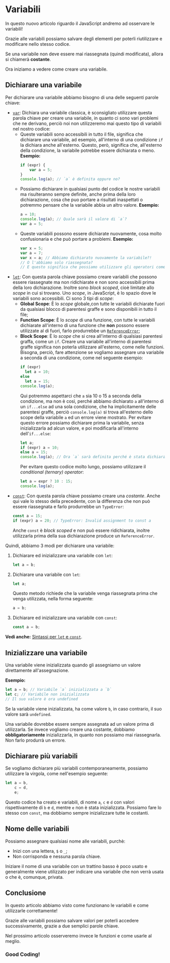# Variabili

In questo nuovo articolo riguardo il JavaScript andremo ad osservare le variabili!

Grazie alle variabili possiamo salvare degli elementi per poterli riutilizzare e modificare nello
stesso codice.

Se una variabile non deve essere mai riassegnata (quindi modificata), allora si chiamerà
**costante**.

Ora iniziamo a vedere come creare una variabile.

## Dichiarare una variabile

Per dichiarare una variabile abbiamo bisogno di una delle seguenti parole chiave:

- [`var`](https://developer.mozilla.org/en-US/docs/Web/JavaScript/Reference/Statements/var):
  Dichiara una variabile classica, è sconsigliato utilizzare questa parola chiave per creare una
  variabile, in quanto ci sono vari problemi che ne derivano, perciò noi non utilizzeremo mai questo
  tipo di variabili nel nostro codice:
  - Queste variabili sono accessibili in tutto il file, significa che dichiarare una variabile, ad
    esempio, all'interno di una condizione `if` la dichiara anche all'esterno. Questo, però,
    significa che, all'esterno della condizione, la variabile potrebbe essere dichiarata o meno.
    **Esempio:**
    ```js
    if (expr) {
    	var a = 5;
    }
    console.log(a); // `a` è definita oppure no?
    ```
  - Possiamo dichiarare in qualsiasi punto del codice le nostre variabili ma risulteranno sempre
    definite, anche prima della loro dichiarazione, cosa che puo portare a risultati inaspettati o
    potremmo pensare che la variabile abbia un altro valore. **Esempio:**
    ```js
    a = 10;
    console.log(a); // Quale sarà il valore di `a`?
    var a = 5;
    ```
  - Queste variabili possono essere dichiarate nuovamente, cosa molto confusionaria e che può
    portare a problemi. **Esempio:**
    ```js
    var x = 5;
    var a = 7;
    var x = a; // Abbiamo dichiarato nuovamente la variabile?!
    // O l'abbiamo solo riassegnata?
    // E questo significa che possiamo utilizzare gli operatori come `var x += a`?
    ```
- [`let`](https://developer.mozilla.org/en-US/docs/Web/JavaScript/Reference/Statements/let): Con
  questa parola chiave possiamo creare variabili che possono essere riassegnate ma non ridichiarate
  e non sono accessibili prima della loro dichiarazione. Inoltre sono _block scoped_, cioè limitate
  allo _scope_ in cui si trovano. Uno _scope_, in JavaScript, è lo spazio dove le variabili sono
  accessibili. Ci sono 3 tipi di _scope_:
  - **Global Scope**: È lo _scope_ globale,con tutte le variabili dichiarate fuori da qualsiasi
    blocco di parentesi graffe e sono disponibili in tutto il file;
  - **Function Scope**: È lo _scope_ di una funzione, con tutte le variabili dichiarate all'interno
    di una funzione che **non** possono essere utilizzate al di fuori, farlo produrrebbe un
    [`ReferenceError`](https://developer.mozilla.org/en-US/docs/Web/JavaScript/Reference/Errors/Not_defined#wrong_scope);
  - **Block Scope**: È lo _scope_ che si crea all'interno di qualsiasi parentesi graffa, come un
    `if`. Creare una variabile all'interno di parentesi graffe significa non poterla utilizzare
    all'esterno, come nelle funzioni. Bisogna, perciò, fare attenzione se vogliamo assegnare una
    variabile a seconda di una condizione, come nel seguente esempio:
    ```js
    if (expr)
      let a = 10;
    else
      let a = 15;
    console.log(a);
    ```
    Qui potremmo aspettarci che `a` sia 10 o 15 a seconda della condizione, ma non è così, perché
    abbiamo dichiarato `a` all'interno di un `if...else` ad una sola condizione, che ha
    implicitamente delle parentesi graffe, perciò `console.log(a)` si trova all'esterno dello scope
    della variabile `a` ed un errore viene mostrato. Per evitare questo errore possiamo dichiarare
    prima la variabile, senza inizializzarla ad alcun valore, e poi modificarla all'interno
    dell'`if...else`:
    ```js
    let a;
    if (expr) a = 10;
    else a = 15;
    console.log(a); // Ora `a` sarà definita perché è stata dichiarata fuori dalla condizione
    ```
    Per evitare questo codice molto lungo, possiamo utilizzare il _conditional (ternary) operator_:
    ```js
    let a = expr ? 10 : 15;
    console.log(a);
    ```
- [`const`](https://developer.mozilla.org/en-US/docs/Web/JavaScript/Reference/Statements/const): Con
  questa parola chiave possiamo creare una _costante_. Anche qui vale lo stesso della precedente,
  con la differenza che non può essere riassegnata e farlo produrrebbe un `TypeError`:
  ```js
  const a = 15;
  if (expr) a = 20; // TypeError: Invalid assignment to const a
  ```
  Anche `const` è _block scoped_ e non può essere ridichiarata, inoltre utilizzarla prima della sua
  dichiarazione produce un `ReferenceError`.

Quindi, abbiamo 3 modi per dichiarare una variabile:

1. Dichiarare ed inizializzare una variabile con `let`:
   ```js
   let a = b;
   ```
2. Dichiarare una variabile con `let`:
   ```js
   let a;
   ```
   Questo metodo richiede che la variabile venga riassegnata prima che venga utilizzata, nella forma
   seguente:
   ```js
   a = b;
   ```
3. Dichiarare ed inizializzare una variabile con `const`:
   ```js
   const a = b;
   ```

**Vedi anche:**
[Sintassi per `let` e `const`](2%20-%20Parole%20chiave%20&%20operatori.md#const--let).

## Inizializzare una variabile

Una variabile viene inizializzata quando gli assegniamo un valore direttamente all'assegnazione.

**Esempio:**

```js
let a = b; // Variabile `a` inizializzata a `b`
let c; // Variabile non inizializzata
// Il suo valore è ora undefined
```

Se la variabile viene inizializzata, ha come valore `b`, in caso contrario, il suo valore sarà
`undefined`.

Una variabile dovrebbe essere sempre assegnata ad un valore prima di utilizzarla. Se invece vogliamo
creare una costante, dobbiamo **obbligatoriamente** inizializzarla, in quanto non possiamo mai
riassegnarla. Non farlo produrrà un errore.

## Dichiarare più variabili

Se vogliamo dichiarare più variabili contemporaneamente, possiamo utilizzare la virgola, come
nell'esempio seguente:

```js
let a = b,
	c = d,
	e;
```

Questo codice ha creato e variabili, di nome `a`, `c` e `d` con valori rispettivamente di `b` e `d`,
mentre `e` non è stata inizializzata. Possiamo fare lo stesso con `const`, ma dobbiamo sempre
inizializzare tutte le costanti.

## Nome delle variabili

Possiamo assegnare qualsiasi nome alle variabili, purchè:

- Inizi con una lettera, `$` o `_`;
- Non corrisponda e nessuna parola chiave.

Iniziare il nome di una variabile con un trattino basso è poco usato e generalmente viene utilizzato
per indicare una variabile che non verrà usata o che è, comunque, privata.

## Conclusione

In questo articolo abbiamo visto come funzionano le variabili e come utilizzarle correttamente!

Grazie alle variabili possiamo salvare valori per poterli accedere successivamente, grazie a due
semplici parole chiave.

Nel prossimo articolo osserveremo invece le funzioni e come usarle al meglio.

### **Good Coding!**
